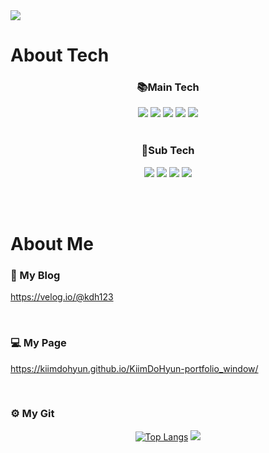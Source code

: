 <img src="https://capsule-render.vercel.app/api?type=rect&color=auto&height=200&section=header&text=Front-end Developer 김도현&fontSize=50" />

<h1>About Tech</h1>

<div align=center> 
<h3>📚Main Tech</h3>
</div>

<div align=center>
<img src="https://img.shields.io/badge/react-61DAFB?style=for-the-badge&logo=react&logoColor=white"> 
<img src="https://img.shields.io/badge/redux-764abc?style=for-the-badge&logo=redux&logoColor=white">
<img src="https://img.shields.io/badge/javascript-F7DF1E?style=for-the-badge&logo=javascript&logoColor=white"> 
 <img src="https://img.shields.io/badge/html5-E34F26?style=for-the-badge&logo=html5&logoColor=white"> 
<img src="https://img.shields.io/badge/css-1572B6?style=for-the-badge&logo=css3&logoColor=white"> 
</div>

<br>

<div align=center> 
<h3>📌Sub Tech</h3>
</div>

<div align=center>
<img src="https://img.shields.io/badge/typescript-3178C6?style=for-the-badge&logo=typescript&logoColor=white">
<img src="https://img.shields.io/badge/bootstrap-7952B3?style=for-the-badge&logo=bootstrap&logoColor=white">
<img src="https://img.shields.io/badge/tailwind-06b6d4?style=for-the-badge&logo=tailwindcss&logoColor=white">
<img src="https://img.shields.io/badge/node.js-339933?style=for-the-badge&logo=Node.js&logoColor=white">
</div>

<br><br>

<h1>About Me</h1>

<h3>📃 My Blog</h3>

https://velog.io/@kdh123

<br>
<h3>💻 My Page</h3>

https://kiimdohyun.github.io/KiimDoHyun-portfolio_window/

<br>
<h3>⚙ My Git</h3>

<div align=center>

[![Top Langs](https://github-readme-stats.vercel.app/api/top-langs/?username=KiimDoHyun&langs_count=5)](https://github.com/anuraghazra/github-readme-stats)
<img src="https://github-readme-stats.vercel.app/api?username=KiimDoHyun&show_icons=true">

</div>
